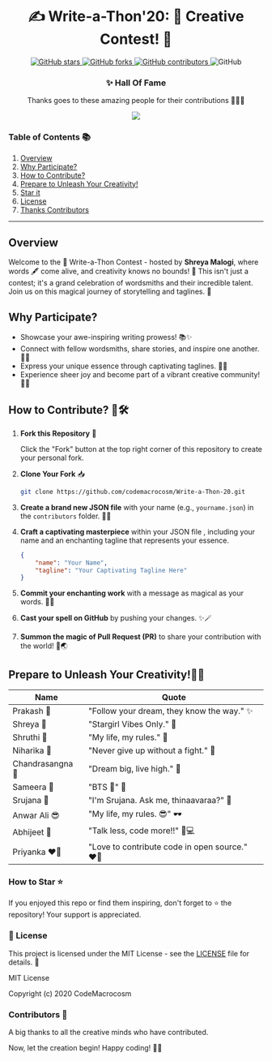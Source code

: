 

<div align="center">

#  ✍️ Write-a-Thon'20: 🚀 Creative Contest! 📖

</div>
<p align="center">
  <a href="https://github.com/CodeMacrocosm/Write-a-Thon-20/stargazers">
    <img src="https://img.shields.io/github/stars/CodeMacrocosm/Write-a-Thon-20?style=flat-square" alt="GitHub stars">
  </a>
  <a href="https://github.com/CodeMacrocosm/Write-a-Thon-20/network">
    <img src="https://img.shields.io/github/forks/CodeMacrocosm/Write-a-Thon-20?style=flat-square" alt="GitHub forks">
  </a>
  <a href="https://github.com/codemacrocosm/Write-a-Thon-20/graphs/contributors">
    <img src="https://img.shields.io/github/contributors/codemacrocosm/Write-a-Thon-20.svg" alt="GitHub contributors">
  </a>
  <img src="https://img.shields.io/github/license/CodeMacrocosm/Write-a-Thon-20" alt="GitHub">
</p>

<div align="center">

### ✨ Hall Of Fame

Thanks goes to these amazing people for their contributions 🎉🎉🎉

<a href="https://github.com/codeMacrocosm/Write-a-Thon-20/graphs/contributors">
  <img src="https://contrib.rocks/image?repo=codeMacrocosm/Write-a-Thon-20" />
</a>

</div>

### Table of Contents 📚

1. [Overview](#overview)
2. [Why Participate?](#why-participate)
3. [How to Contribute?](#how-to-contribute-%EF%B8%8F)
4. [Prepare to Unleash Your Creativity!](#prepare-to-unleash-your-creativity)
5. [Star it](#how-to-star-)
6. [License](#-license)
7. [Thanks Contributors](#contributors-)

---


##  Overview

Welcome to the 🌈 Write-a-Thon Contest - hosted by **Shreya Malogi**, where words 🖋️ come alive, and creativity knows no bounds! 🚀 This isn't just a contest; it's a grand celebration of wordsmiths and their incredible talent. Join us on this magical journey of storytelling and taglines. 🌟

## Why Participate?

- Showcase your awe-inspiring writing prowess! 📚✨
- Connect with fellow wordsmiths, share stories, and inspire one another. 🤝📝
- Express your unique essence through captivating taglines. 💬🎨
- Experience sheer joy and become part of a vibrant creative community! 🥳🌈

## How to Contribute? 🚀🛠️

1. **Fork this Repository** 🍴

   Click the "Fork" button at the top right corner of this repository to create your personal fork.

2. **Clone Your Fork** 📥

   ```bash
   git clone https://github.com/codemacrocosm/Write-a-Thon-20.git
   ```
   
3. **Create a brand new JSON file** with your name (e.g., `yourname.json`) in the `contributors` folder. 📁📝
4. **Craft a captivating masterpiece** within your JSON file , including your name and an enchanting tagline that represents your essence.
   ```json
   {
       "name": "Your Name",
       "tagline": "Your Captivating Tagline Here"
   }
   ```
5. **Commit your enchanting work** with a message as magical as your words. 📝✨
6. **Cast your spell on GitHub** by pushing your changes. ✨🪄
7. **Summon the magic of Pull Request (PR)** to share your contribution with the world! 🙌🌏



 ## Prepare to Unleash Your Creativity!📖💥




| Name          | Quote                                     |
|---------------|-------------------------------------------|
| Prakash 🌟      | "Follow your dream, they know the way." ✨ |
| Shreya 🚀        | "Stargirl Vibes Only." 🌟                  |
| Shruthi 📜       | "My life, my rules." 📜                   |
| Niharika 💪      | "Never give up without a fight." 💪        |
| Chandrasangna 🚀 | "Dream big, live high." 🚀                |
| Sameera 🎵       | "BTS 💜" 🎵                                |
| Srujana 🌄       | "I'm Srujana. Ask me, thinaavaraa?" 🌄    |
| Anwar Ali 😎     | "My life, my rules. 😎" 🕶️                 |
| Abhijeet 💬      | "Talk less, code more!!" 💬💻              |
| Priyanka ❤️‍🔥   | "Love to contribute code in open source." ❤️‍🔥 |



### How to Star ⭐

If you enjoyed this repo or find them inspiring, don't forget to ⭐ the repository! Your support is appreciated.

### 📄 License

This project is licensed under the MIT License - see the [LICENSE](LICENSE) file for details. 📜

MIT License

Copyright (c) 2020 CodeMacrocosm


### Contributors 🙌

A big thanks to all the creative minds who have contributed.

Now, let the creation begin! Happy coding! 🎨✨



